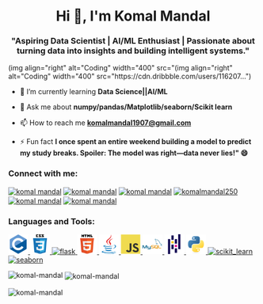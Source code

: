 <h1 align="center">Hi 👋, I'm Komal Mandal</h1>
<h3 align="center">"Aspiring Data Scientist | AI/ML Enthusiast | Passionate about turning data into insights and building intelligent systems."</h3>
(img align="right" alt="Coding" width="400" src="(img align="right" alt="Coding" width="400" src="https://cdn.dribbble.com/users/116207...")


- 🌱 I’m currently learning **Data Science||AI/ML**

- 💬 Ask me about **numpy/pandas/Matplotlib/seaborn/Scikit learn**

- 📫 How to reach me **komalmandal1907@gmail.com**

- ⚡ Fun fact **I once spent an entire weekend building a model to predict my study breaks. Spoiler: The model was right—data never lies!" 😄**

<h3 align="left">Connect with me:</h3>
<p align="left">
<a href="https://twitter.com/komal mandal" target="blank"><img align="center" src="https://raw.githubusercontent.com/rahuldkjain/github-profile-readme-generator/master/src/images/icons/Social/twitter.svg" alt="komal mandal" height="30" width="40" /></a>
<a href="https://linkedin.com/in/komal mandal" target="blank"><img align="center" src="https://raw.githubusercontent.com/rahuldkjain/github-profile-readme-generator/master/src/images/icons/Social/linked-in-alt.svg" alt="komal mandal" height="30" width="40" /></a>
<a href="https://kaggle.com/komal mandal" target="blank"><img align="center" src="https://raw.githubusercontent.com/rahuldkjain/github-profile-readme-generator/master/src/images/icons/Social/kaggle.svg" alt="komal mandal" height="30" width="40" /></a>
<a href="https://instagram.com/komalmandal250" target="blank"><img align="center" src="https://raw.githubusercontent.com/rahuldkjain/github-profile-readme-generator/master/src/images/icons/Social/instagram.svg" alt="komalmandal250" height="30" width="40" /></a>
<a href="https://www.hackerrank.com/komal mandal" target="blank"><img align="center" src="https://raw.githubusercontent.com/rahuldkjain/github-profile-readme-generator/master/src/images/icons/Social/hackerrank.svg" alt="komal mandal" height="30" width="40" /></a>
<a href="https://www.leetcode.com/komal mandal" target="blank"><img align="center" src="https://raw.githubusercontent.com/rahuldkjain/github-profile-readme-generator/master/src/images/icons/Social/leet-code.svg" alt="komal mandal" height="30" width="40" /></a>
</p>

<h3 align="left">Languages and Tools:</h3>
<p align="left"> <a href="https://www.cprogramming.com/" target="_blank" rel="noreferrer"> <img src="https://raw.githubusercontent.com/devicons/devicon/master/icons/c/c-original.svg" alt="c" width="40" height="40"/> </a> <a href="https://www.w3schools.com/css/" target="_blank" rel="noreferrer"> <img src="https://raw.githubusercontent.com/devicons/devicon/master/icons/css3/css3-original-wordmark.svg" alt="css3" width="40" height="40"/> </a> <a href="https://flask.palletsprojects.com/" target="_blank" rel="noreferrer"> <img src="https://www.vectorlogo.zone/logos/pocoo_flask/pocoo_flask-icon.svg" alt="flask" width="40" height="40"/> </a> <a href="https://www.w3.org/html/" target="_blank" rel="noreferrer"> <img src="https://raw.githubusercontent.com/devicons/devicon/master/icons/html5/html5-original-wordmark.svg" alt="html5" width="40" height="40"/> </a> <a href="https://www.java.com" target="_blank" rel="noreferrer"> <img src="https://raw.githubusercontent.com/devicons/devicon/master/icons/java/java-original.svg" alt="java" width="40" height="40"/> </a> <a href="https://developer.mozilla.org/en-US/docs/Web/JavaScript" target="_blank" rel="noreferrer"> <img src="https://raw.githubusercontent.com/devicons/devicon/master/icons/javascript/javascript-original.svg" alt="javascript" width="40" height="40"/> </a> <a href="https://www.mysql.com/" target="_blank" rel="noreferrer"> <img src="https://raw.githubusercontent.com/devicons/devicon/master/icons/mysql/mysql-original-wordmark.svg" alt="mysql" width="40" height="40"/> </a> <a href="https://pandas.pydata.org/" target="_blank" rel="noreferrer"> <img src="https://raw.githubusercontent.com/devicons/devicon/2ae2a900d2f041da66e950e4d48052658d850630/icons/pandas/pandas-original.svg" alt="pandas" width="40" height="40"/> </a> <a href="https://www.python.org" target="_blank" rel="noreferrer"> <img src="https://raw.githubusercontent.com/devicons/devicon/master/icons/python/python-original.svg" alt="python" width="40" height="40"/> </a> <a href="https://scikit-learn.org/" target="_blank" rel="noreferrer"> <img src="https://upload.wikimedia.org/wikipedia/commons/0/05/Scikit_learn_logo_small.svg" alt="scikit_learn" width="40" height="40"/> </a> <a href="https://seaborn.pydata.org/" target="_blank" rel="noreferrer"> <img src="https://seaborn.pydata.org/_images/logo-mark-lightbg.svg" alt="seaborn" width="40" height="40"/> </a> </p>

<p><img align="left" src="https://github-readme-stats.vercel.app/api/top-langs?username=komal-mandal&show_icons=true&locale=en&layout=compact" alt="komal-mandal" /></p>

<p>&nbsp;<img align="center" src="https://github-readme-stats.vercel.app/api?username=komal-mandal&show_icons=true&locale=en" alt="komal-mandal" /></p>

<p><img align="center" src="https://github-readme-streak-stats.herokuapp.com/?user=komal-mandal&" alt="komal-mandal" /></p>
